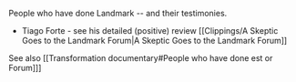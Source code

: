 People who have done Landmark -- and their testimonies.

- Tiago Forte - see his detailed (positive) review [[Clippings/A Skeptic Goes to the Landmark Forum|A Skeptic Goes to the Landmark Forum]]

See also [[Transformation documentary#People who have done est or Forum]]]